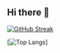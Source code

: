 ## Hi there 👋

<!--
**simonohanlon101/simonohanlon101** is a ✨ _special_ ✨ repository because its `README.md` (this file) appears on your GitHub profile.

Here are some ideas to get you started:

- 🔭 I’m currently working on ...
- 🌱 I’m currently learning ...
- 👯 I’m looking to collaborate on ...
- 🤔 I’m looking for help with ...
- 💬 Ask me about ...
- 📫 How to reach me: ...
- 😄 Pronouns: ...
- ⚡ Fun fact: ...
-->

[![GitHub Streak](https://streak-stats.demolab.com/?user=simonohanlon101)](https://git.io/streak-stats)


[![Top Langs](https://github-readme-stats.vercel.app/api/top-langs/?username=simonohanlon101&layout=compact&theme=vision-friendly-dark)]
